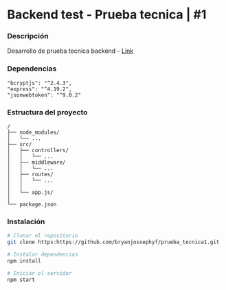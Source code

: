 # Backend test - Prueba tecnica |  #1 

### Descripción

Desarrollo de prueba tecnica backend - [Link](https://bryanjossephyf.notion.site/Prueba-t-cnica-Backend-09289737b7944e6797b3c7dd717d9d46?pvs=4)

### Dependencias
    "bcryptjs": "^2.4.3",
    "express": "^4.19.2",
    "jsonwebtoken": "^9.0.2"

### Estructura del proyecto

```
/
├── node_modules/
│   └── ...
├── src/
│   ├── controllers/
│   │   └── ...
│   ├── middleware/
│   │   └── ...
│   ├── routes/
│   │   └── ...
│   │
│   └── app.js/
│  
└── package.json
```

### Instalación

```bash
# Clonar el repositorio
git clone https:https://github.com/bryanjossephyf/prueba_tecnica1.git

# Instalar dependencias
npm install

# Iniciar el servidor
npm start